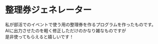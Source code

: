 # 整理券ジェネレーター
私が部活でのイベントで使う用の整理券を作るプログラムを作ったものです。<br>
AIに出力させたのを軽く修正しただけのかなり雑なものですが<br>
是非使ってもらえると嬉しいです！<br>
